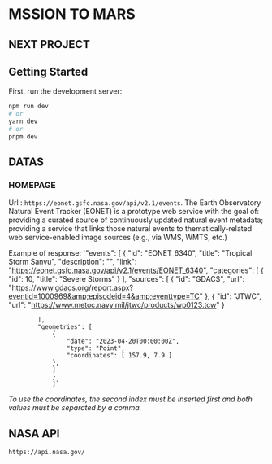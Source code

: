 # MSSION TO MARS

## NEXT PROJECT

## Getting Started

First, run the development server:

```bash
npm run dev
# or
yarn dev
# or
pnpm dev
```

## DATAS

### HOMEPAGE

Url : `https://eonet.gsfc.nasa.gov/api/v2.1/events`.
The Earth Observatory Natural Event Tracker (EONET) is a prototype web service with the goal of:
providing a curated source of continuously updated natural event metadata; providing a service that links those natural events to thematically-related web service-enabled image sources (e.g., via WMS, WMTS, etc.)

Example of response: `"events": [
		{
			"id": "EONET_6340",
			"title": "Tropical Storm Sanvu",
            "description": "",
			"link": "https://eonet.gsfc.nasa.gov/api/v2.1/events/EONET_6340",
			"categories": [
				{
					"id": 10,
					"title": "Severe Storms"
				}
			],
			"sources": [
				{
					"id": "GDACS",
					"url": "https://www.gdacs.org/report.aspx?eventid=1000969&amp;episodeid=4&amp;eventtype=TC"
				},
				{
					"id": "JTWC",
					"url": "https://www.metoc.navy.mil/jtwc/products/wp0123.tcw"
				}
			
			],
			"geometries": [
				{
					"date": "2023-04-20T00:00:00Z",
					"type": "Point", 
					"coordinates": [ 157.9, 7.9 ]
				},
                ]
                }
                ]`
*To use the coordinates, the second index must be inserted first and both values must be separated by a comma.*



## NASA API
`https://api.nasa.gov/`
